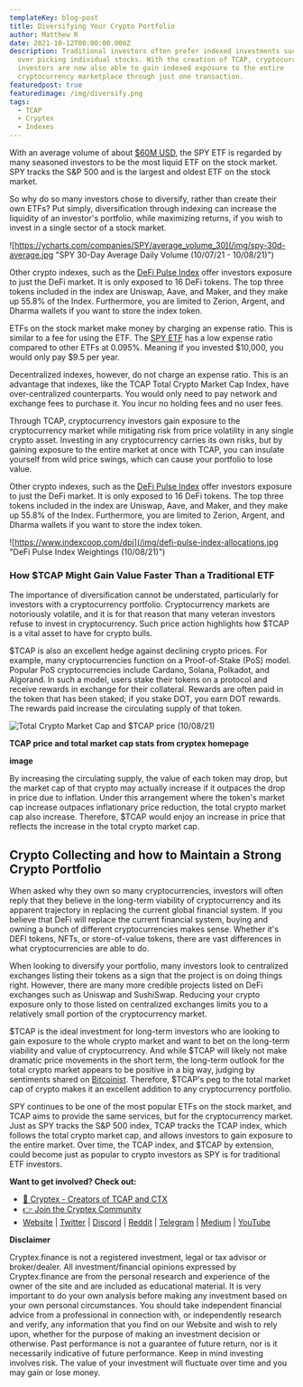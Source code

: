 ```yaml
---
templateKey: blog-post
title: Diversifying Your Crypto Portfolio
author: Matthew R
date: 2021-10-12T00:00:00.000Z
description: Traditional investors often prefer indexed investments such as ETFs
  over picking individual stocks. With the creation of TCAP, cryptocurrency
  investors are now also able to gain indexed exposure to the entire
  cryptocurrency marketplace through just one transaction.
featuredpost: true
featuredimage: /img/diversify.png
tags:
  - TCAP
  - Cryptex
  - Indexes
---
```

With an average volume of about [$60M USD](https://ycharts.com/companies/SPY/average_volume_30), the SPY ETF is regarded by many seasoned investors to be the most liquid ETF on the stock market. SPY tracks the S&P 500 and is the largest and oldest ETF on the stock market.

So why do so many investors chose to diversify, rather than create their own ETFs? Put simply, diversification through indexing can increase the liquidity of an investor's portfolio, while maximizing returns, if you wish to invest in a single sector of a stock market.

![https://ycharts.com/companies/SPY/average_volume_30](/img/spy-30d-average.jpg "SPY 30-Day Average Daily Volume (10/07/21 - 10/08/21)")

Other crypto indexes, such as the [DeFi Pulse Index](https://www.indexcoop.com/dpi) offer investors exposure to just the DeFi market. It is only exposed to 16 DeFi tokens. The top three tokens included in the index are Uniswap, Aave, and Maker, and they make up 55.8% of the Index. Furthermore, you are limited to Zerion, Argent, and Dharma wallets if you want to store the index token.

ETFs on the stock market make money by charging an expense ratio. This is similar to a fee for using the ETF. The [SPY ETF](<https://www.investopedia.com/articles/investing/122215/spy-spdr-sp-500-trust-etf.asp#:~:text=What%20Is%20the%20SPY%20ETF,size%2C%20liquidity%2C%20and%20industry.)>) has a low expense ratio compared to other ETFs at 0.095%. Meaning if you invested $10,000, you would only pay $9.5 per year.

Decentralized indexes, however, do not charge an expense ratio. This is an advantage that indexes, like the TCAP Total Crypto Market Cap Index, have over-centralized counterparts. You would only need to pay network and exchange fees to purchase it. You incur no holding fees and no user fees.

Through TCAP, cryptocurrency investors gain exposure to the cryptocurrency market while mitigating risk from price volatility in any single crypto asset. Investing in any cryptocurrency carries its own risks, but by gaining exposure to the entire market at once with TCAP, you can insulate yourself from wild price swings, which can cause your portfolio to lose value.

Other crypto indexes, such as the [DeFi Pulse Index](https://www.indexcoop.com/dpi) offer investors exposure to just the DeFi market. It is only exposed to 16 DeFi tokens. The top three tokens included in the index are Uniswap, Aave, and Maker, and they make up 55.8% of the Index. Furthermore, you are limited to Zerion, Argent, and Dharma wallets if you want to store the index token.

![https://www.indexcoop.com/dpi](/img/defi-pulse-index-allocations.jpg "DeFi Pulse Index Weightings (10/08/21)")

### How $TCAP Might Gain Value Faster Than a Traditional ETF

The importance of diversification cannot be understated, particularly for investors with a cryptocurrency portfolio. Cryptocurrency markets are notoriously volatile, and it is for that reason that many veteran investors refuse to invest in cryptocurrency. Such price action highlights how $TCAP is a vital asset to have for crypto bulls.

$TCAP is also an excellent hedge against declining crypto prices. For example, many cryptocurrencies function on a Proof-of-Stake (PoS) model. Popular PoS cryptocurrencies include Cardano, Solana, Polkadot, and Algorand. In such a model, users stake their tokens on a protocol and receive rewards in exchange for their collateral. Rewards are often paid in the token that has been staked; if you stake DOT, you earn DOT rewards. The rewards paid increase the circulating supply of that token.

![](/img/tcap-value.jpg "Total Crypto Market Cap and $TCAP price (10/08/21)")

**TCAP price and total market cap stats from cryptex homepage**

**image**

By increasing the circulating supply, the value of each token may drop, but the market cap of that crypto may actually increase if it outpaces the drop in price due to inflation. Under this arrangement where the token's market cap increase outpaces inflationary price reduction, the total crypto market cap also increase. Therefore, $TCAP would enjoy an increase in price that reflects the increase in the total crypto market cap.

## Crypto Collecting and how to Maintain a Strong Crypto Portfolio

When asked why they own so many cryptocurrencies, investors will often reply that they believe in the long-term viability of cryptocurrency and its apparent trajectory in replacing the current global financial system. If you believe that DeFi will replace the current financial system, buying and owning a bunch of different cryptocurrencies makes sense. Whether it's DEFI tokens, NFTs, or store-of-value tokens, there are vast differences in what cryptocurrencies are able to do.

When looking to diversify your portfolio, many investors look to centralized exchanges listing their tokens as a sign that the project is on doing things right. However, there are many more credible projects listed on DeFi exchanges such as Uniswap and SushiSwap. Reducing your crypto exposure only to those listed on centralized exchanges limits you to a relatively small portion of the cryptocurrency market.

$TCAP is the ideal investment for long-term investors who are looking to gain exposure to the whole crypto market and want to bet on the long-term viability and value of cryptocurrency. And while $TCAP will likely not make dramatic price movements in the short term, the long-term outlook for the total crypto market appears to be positive in a big way, judging by sentiments shared on [Bitcoinist](https://bitcoinist.com/usd-10-trillion-total-crypto-market-cap/). Therefore, $TCAP's peg to the total market cap of crypto makes it an excellent addition to any cryptocurrency portfolio.

SPY continues to be one of the most popular ETFs on the stock market, and TCAP aims to provide the same services, but for the cryptocurrency market. Just as SPY tracks the S&P 500 index, TCAP tracks the TCAP index, which follows the total crypto market cap, and allows investors to gain exposure to the entire market. Over time, the TCAP index, and $TCAP by extension, could become just as popular to crypto investors as SPY is for traditional ETF investors.

**Want to get involved? Check out:**

* [👥 Cryptex - Creators of TCAP and CTX](https://cryptex.finance/)
* [👉 Join the Cryptex Community](https://cryptex.finance/#community)
* [Website](https://cryptex.finance/) | [Twitter](https://twitter.com/CryptexFinance) | [Discord](https://discord.gg/b8XgHYbkaN) | [Reddit](https://www.reddit.com/r/TotalCryptoMarketCap/) | [Telegram](https://t.me/cryptexfinance) | [Medium](https://medium.com/cryptexfinance) | [YouTube](https://www.youtube.com/channel/UCdN17zdr5MCDph75srdhutQ)

**Disclaimer**

Cryptex.finance is not a registered investment, legal or tax advisor or broker/dealer. All investment/financial opinions expressed by Cryptex.finance are from the personal research and experience of the owner of the site and are included as educational material. It is very important to do your own analysis before making any investment based on your own personal circumstances. You should take independent financial advice from a professional in connection with, or independently research and verify, any information that you find on our Website and wish to rely upon, whether for the purpose of making an investment decision or otherwise. Past performance is not a guarantee of future return, nor is it necessarily indicative of future performance. Keep in mind investing involves risk. The value of your investment will fluctuate over time and you may gain or lose money.
